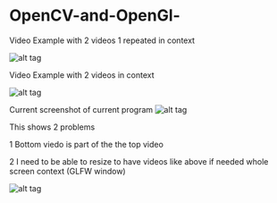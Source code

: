 # OpenCV-and-OpenGl-
Video Example with 2 videos 1 repeated in context

![alt tag](http://imgur.com/UxExAL7.jpg)

Video Example with 2 videos in context

![alt tag](http://imgur.com/iPOCtx7.jpg)

Current screenshot of current program
![alt tag](http://imgur.com/XmZOTln.jpg)

This shows 2 problems 

1 Bottom viedo is part of the the top video

2 I need to be able to resize to have videos like above if needed whole screen context (GLFW window)

![alt tag](http://i.imgur.com/EDuEadm.png)
